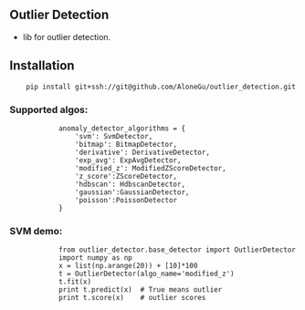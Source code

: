 ## Outlier Detection

* lib for outlier detection.

## Installation

        pip install git+ssh://git@github.com/AloneGu/outlier_detection.git

### Supported algos:

                anomaly_detector_algorithms = {
                    'svm': SvmDetector,
                    'bitmap': BitmapDetector,
                    'derivative': DerivativeDetector,
                    'exp_avg': ExpAvgDetector,
                    'modified_z': ModifiedZScoreDetector,
                    'z_score':ZScoreDetector,
                    'hdbscan': HdbscanDetector,
                    'gaussian':GaussianDetector,
                    'poisson':PoissonDetector
                }


### SVM demo:

                from outlier_detector.base_detector import OutlierDetector
                import numpy as np
                x = list(np.arange(20)) + [10]*100
                t = OutlierDetector(algo_name='modified_z')
                t.fit(x)
                print t.predict(x)  # True means outlier
                print t.score(x)    # outlier scores



